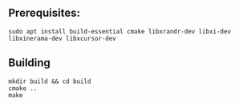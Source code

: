 ## Prerequisites:
```shell
sudo apt install build-essential cmake libxrandr-dev libxi-dev libxinerama-dev libxcursor-dev
```

## Building 
```shell
mkdir build && cd build
cmake ..
make
```
